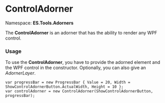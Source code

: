 # ControlAdorner
Namespace: **ES.Tools.Adorners**

The **ControlAdorner** is an adorner that has the ability to render any WPF control.

### Usage

To use the **ControlAdorner**, you have to provide the adorned element and the WPF control in the constructor.
Optionally, you can also give an *AdornerLayer*.

``` CSharp
var progressBar = new ProgressBar { Value = 20, Width = ShowControlAdornerButton.ActualWidth, Height = 10 };
var controlAdorner = new ControlAdorner(ShowControlAdornerButton, progressBar);
```